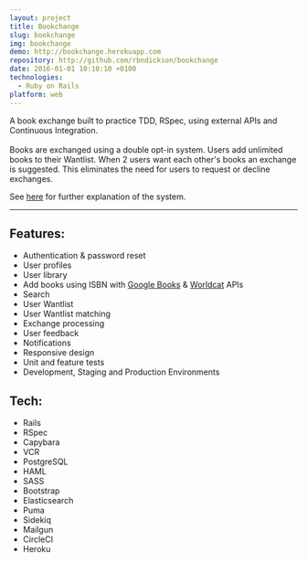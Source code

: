 ```yaml
---
layout: project
title: Bookchange
slug: bookchange
img: bookchange
demo: http://bookchange.herokuapp.com
repository: http://github.com/rbndickson/bookchange
date: 2016-01-01 10:10:10 +0100
technologies:
  - Ruby on Rails
platform: web
---
```

A book exchange built to practice TDD, RSpec, using external APIs and Continuous Integration.
<br><br>
Books are exchanged using a double opt-in system. Users add unlimited books to their Wantlist. When 2 users want each other's books an exchange is suggested. This eliminates the need for users to request or decline exchanges.

See [here](http://bookchange.herokuapp.com/learnmore) for further explanation of the system.

---

## Features:

- Authentication & password reset
- User profiles
- User library
- Add books using ISBN with <a href="https://developers.google.com/books/docs/v1/using">Google Books</a> & <a href="http://xisbn.worldcat.org/xisbnadmin/doc/api.htm">Worldcat</a> APIs
- Search
- User Wantlist
- User Wantlist matching
- Exchange processing
- User feedback
- Notifications
- Responsive design
- Unit and feature tests
- Development, Staging and Production Environments

## Tech:

- Rails
- RSpec
- Capybara
- VCR
- PostgreSQL
- HAML
- SASS
- Bootstrap
- Elasticsearch
- Puma
- Sidekiq
- Mailgun
- CircleCI
- Heroku
